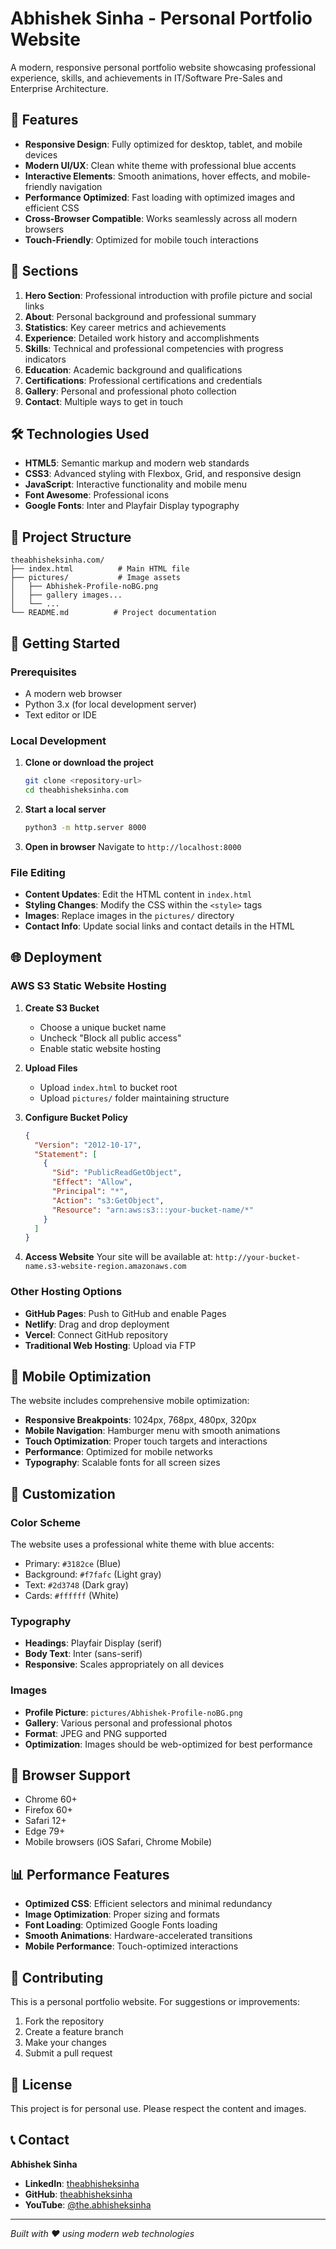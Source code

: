 # Abhishek Sinha - Personal Portfolio Website

A modern, responsive personal portfolio website showcasing professional experience, skills, and achievements in IT/Software Pre-Sales and Enterprise Architecture.

## 🌟 Features

- **Responsive Design**: Fully optimized for desktop, tablet, and mobile devices
- **Modern UI/UX**: Clean white theme with professional blue accents
- **Interactive Elements**: Smooth animations, hover effects, and mobile-friendly navigation
- **Performance Optimized**: Fast loading with optimized images and efficient CSS
- **Cross-Browser Compatible**: Works seamlessly across all modern browsers
- **Touch-Friendly**: Optimized for mobile touch interactions

## 📱 Sections

1. **Hero Section**: Professional introduction with profile picture and social links
2. **About**: Personal background and professional summary
3. **Statistics**: Key career metrics and achievements
4. **Experience**: Detailed work history and accomplishments
5. **Skills**: Technical and professional competencies with progress indicators
6. **Education**: Academic background and qualifications
7. **Certifications**: Professional certifications and credentials
8. **Gallery**: Personal and professional photo collection
9. **Contact**: Multiple ways to get in touch

## 🛠️ Technologies Used

- **HTML5**: Semantic markup and modern web standards
- **CSS3**: Advanced styling with Flexbox, Grid, and responsive design
- **JavaScript**: Interactive functionality and mobile menu
- **Font Awesome**: Professional icons
- **Google Fonts**: Inter and Playfair Display typography

## 📂 Project Structure

```
theabhisheksinha.com/
├── index.html          # Main HTML file
├── pictures/           # Image assets
│   ├── Abhishek-Profile-noBG.png
│   ├── gallery images...
│   └── ...
└── README.md          # Project documentation
```

## 🚀 Getting Started

### Prerequisites

- A modern web browser
- Python 3.x (for local development server)
- Text editor or IDE

### Local Development

1. **Clone or download the project**
   ```bash
   git clone <repository-url>
   cd theabhisheksinha.com
   ```

2. **Start a local server**
   ```bash
   python3 -m http.server 8000
   ```

3. **Open in browser**
   Navigate to `http://localhost:8000`

### File Editing

- **Content Updates**: Edit the HTML content in `index.html`
- **Styling Changes**: Modify the CSS within the `<style>` tags
- **Images**: Replace images in the `pictures/` directory
- **Contact Info**: Update social links and contact details in the HTML

## 🌐 Deployment

### AWS S3 Static Website Hosting

1. **Create S3 Bucket**
   - Choose a unique bucket name
   - Uncheck "Block all public access"
   - Enable static website hosting

2. **Upload Files**
   - Upload `index.html` to bucket root
   - Upload `pictures/` folder maintaining structure

3. **Configure Bucket Policy**
   ```json
   {
     "Version": "2012-10-17",
     "Statement": [
       {
         "Sid": "PublicReadGetObject",
         "Effect": "Allow",
         "Principal": "*",
         "Action": "s3:GetObject",
         "Resource": "arn:aws:s3:::your-bucket-name/*"
       }
     ]
   }
   ```

4. **Access Website**
   Your site will be available at: `http://your-bucket-name.s3-website-region.amazonaws.com`

### Other Hosting Options

- **GitHub Pages**: Push to GitHub and enable Pages
- **Netlify**: Drag and drop deployment
- **Vercel**: Connect GitHub repository
- **Traditional Web Hosting**: Upload via FTP

## 📱 Mobile Optimization

The website includes comprehensive mobile optimization:

- **Responsive Breakpoints**: 1024px, 768px, 480px, 320px
- **Mobile Navigation**: Hamburger menu with smooth animations
- **Touch Optimization**: Proper touch targets and interactions
- **Performance**: Optimized for mobile networks
- **Typography**: Scalable fonts for all screen sizes

## 🎨 Customization

### Color Scheme
The website uses a professional white theme with blue accents:
- Primary: `#3182ce` (Blue)
- Background: `#f7fafc` (Light gray)
- Text: `#2d3748` (Dark gray)
- Cards: `#ffffff` (White)

### Typography
- **Headings**: Playfair Display (serif)
- **Body Text**: Inter (sans-serif)
- **Responsive**: Scales appropriately on all devices

### Images
- **Profile Picture**: `pictures/Abhishek-Profile-noBG.png`
- **Gallery**: Various personal and professional photos
- **Format**: JPEG and PNG supported
- **Optimization**: Images should be web-optimized for best performance

## 🔧 Browser Support

- Chrome 60+
- Firefox 60+
- Safari 12+
- Edge 79+
- Mobile browsers (iOS Safari, Chrome Mobile)

## 📊 Performance Features

- **Optimized CSS**: Efficient selectors and minimal redundancy
- **Image Optimization**: Proper sizing and formats
- **Font Loading**: Optimized Google Fonts loading
- **Smooth Animations**: Hardware-accelerated transitions
- **Mobile Performance**: Touch-optimized interactions

## 🤝 Contributing

This is a personal portfolio website. For suggestions or improvements:

1. Fork the repository
2. Create a feature branch
3. Make your changes
4. Submit a pull request

## 📄 License

This project is for personal use. Please respect the content and images.

## 📞 Contact

**Abhishek Sinha**
- **LinkedIn**: [theabhisheksinha](https://www.linkedin.com/in/theabhisheksinha/)
- **GitHub**: [theabhisheksinha](https://github.com/theabhisheksinha)
- **YouTube**: [@the.abhisheksinha](https://www.youtube.com/@the.abhisheksinha)

---

*Built with ❤️ using modern web technologies*